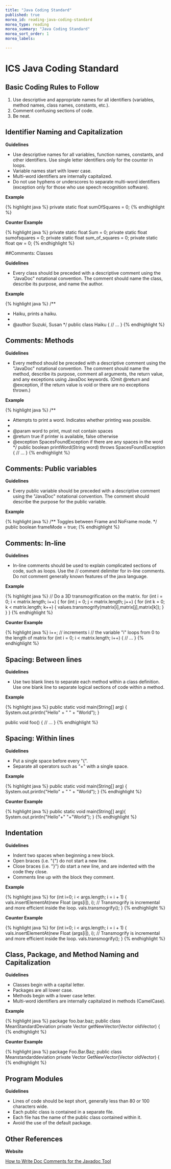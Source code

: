 ```yaml
---
title: "Java Coding Standard"
published: true
morea_id: reading-java-coding-standard
morea_type: reading
morea_summary: "Java Coding Standard"
morea_sort_order: 1
morea_labels:

---
```


# ICS Java Coding Standard

## Basic Coding Rules to Follow

1. Use descriptive and appropriate names for all identifiers
   (variables, method names, class names, constants, etc.).
2. Comment confusing sections of code.
3. Be neat.

## Identifier Naming and Capitalization

**Guidelines**

* Use descriptive names for all variables, function names, constants,
   and other identifiers. Use single letter identifiers only for the
   counter in loops.
 * Variable names start with lower case.
 * Multi-word identifiers are internally capitalized.
 * Do not use hyphens or underscores to separate multi-word
   identifiers (exception only for those who use speech recognition
   software).

**Example**

{% highlight java %}
private static float sumOfSquares = 0;
{% endhighlight %}

**Counter Example**

{% highlight java %}
private static float Sum = 0;
private static float sumofsquares = 0;
private static float sum_of_squares = 0;
private static float qw = 0; 
{% endhighlight %}

##Comments: Classes

**Guidelines**

* Every class should be preceded with a descriptive comment using the
  "JavaDoc" notational convention. The comment should name the class,
  describe its purpose, and name the author.

**Example**

{% highlight java %}
/**
 * Haiku, prints a haiku.
 *
 * @author Suzuki, Susan
 */
public class Haiku {
    // ...
}
{% endhighlight %}

## Comments: Methods

**Guidelines**

* Every method should be preceded with a descriptive comment using the
  "JavaDoc" notational convention. The comment should name the method,
  describe its purpose, comment all arguments, the return value, and
  any exceptions using JavaDoc keywords. (Omit @return and @exception,
  if the return value is void or there are no exceptions thrown.) 

**Example**

{% highlight java %}
/**
 * Attempts to print a word. Indicates whether printing was possible.
 *
 * @param word to print, must not contain spaces
 * @return true if printer is available, false otherwise
 * @exception SpacesFoundException if there are any spaces in the word
 */
public boolean printWord(String word) throws SpacesFoundException {
  // ...
}
{% endhighlight %}

## Comments: Public variables

**Guidelines**

* Every public variable should be preceded with a descriptive comment
  using the "JavaDoc" notational convention. The comment should
  describe the purpose for the public variable. 

**Example**

{% highlight java %}
/** Toggles between Frame and NoFrame mode. */
public boolean frameMode = true;
{% endhighlight %}

## Comments: In-line

**Guidelines**

* In-line comments should be used to explain complicated sections of
  code, such as loops. Use the // comment delimiter for in-line
  comments. Do not comment generally known features of the java
  language. 

**Example**

{% highlight java %}
// Do a 3D transmogrification on the matrix.
for (int i = 0; i < matrix.length; i++) {
  for (int j = 0; j < matrix.length; j++) {
    for (int k = 0; k < matrix.length; k++) {
      values.transmogrify(matrix[i],matrix[j],matrix[k]);
    }
  }
}
{% endhighlight %}

**Counter Example**

{% highlight java %}
i++; // increments i
// the variable "i" loops from 0 to the length of matrix
for (int i = 0; i < matrix.length; i++) {
  // ...
}
{% endhighlight %}


## Spacing: Between lines

**Guidelines**

* Use two blank lines to separate each method within a class
  definition. Use one blank line to separate logical sections of code
  within a method. 

**Example**

{% highlight java %}
  public static void main(String[] arg) {
    System.out.println("Hello" + " " + "World");
  }

  public void foo() {
    // ...
  }
{% endhighlight %}


## Spacing: Within lines

**Guidelines**

* Put a single space before every "{".
* Separate all operators such as "+" with a single space.

**Example**

{% highlight java %}
  public static void main(String[] arg) {
    System.out.println("Hello" + " " + "World");
  }
{% endhighlight %}

**Counter Example**

{% highlight java %}
  public static void main(String[] arg){
    System.out.println("Hello"+" "+"World");
  }
{% endhighlight %}

## Indentation

**Guidelines**

* Indent two spaces when beginning a new block.
* Open braces (i.e. "{") do not start a new line.
* Close braces (i.e. "}") do start a new line, and are indented with
  the code they close.
* Comments line up with the block they comment.

**Example**

{% highlight java %}
for (int i=0; i < args.length; i = i + 1) {
  vals.insertElementAt(new Float (args[i]), i);
  // Transmogrify is incremental and more efficient inside the loop.
  vals.transmogrify();
}
{% endhighlight %}

**Counter Example**

{% highlight java %}
for (int i=0; i < args.length; i = i + 1)
{
  vals.insertElementAt(new Float (args[i]), i);
// Transmogrify is incremental and more efficient inside the loop.
  vals.transmogrify();
  }
{% endhighlight %}

## Class, Package, and Method Naming and Capitalization

**Guidelines**

* Classes begin with a capital letter.
* Packages are all lower case.
* Methods begin with a lower case letter.
* Multi-word identifiers are internally capitalized in methods (CamelCase).

**Example**

{% highlight java %}
package foo.bar.baz;
public class MeanStandardDeviation
private Vector getNewVector(Vector oldVector) {
{% endhighlight %}

**Counter Example**

{% highlight java %}
package Foo.Bar.Baz;
public class Meanstandarddeviation
private Vector GetNewVector(Vector oldVector) {
{% endhighlight %}

## Program Modules

**Guidelines**

* Lines of code should be kept short, generally less than 80 or 100
characters wide.
* Each public class is contained in a separate file.
* Each file has the name of the public class contained within it.
* Avoid the use of the default package.

## Other References

**Website**

[How to Write Doc Comments for the Javadoc Tool](http://www.oracle.com/technetwork/java/javase/documentation/index-137868.html)
